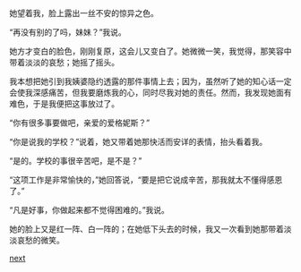 
她望着我，脸上露出一丝不安的惊异之色。

“再没有别的了吗，妹妹？”我说。

她方才变白的脸色，刚刚复原，这会儿又变白了。她微微一笑，我觉得，那笑容中带着淡淡的哀愁；她摇了摇头。

我本想把她引到我姨婆隐约透露的那件事情上去；因为，虽然听了她的知心话一定会使我深感痛苦，但我要磨炼我的心，同时尽我对她的责任。然而，我发现她面有难色，于是我便把这事放过了。

“你有很多事要做吧，亲爱的爱格妮斯？”

“你是说我的学校？”说着，她又带着她那快活而安详的表情，抬头看着我。

“是的。学校的事很辛苦吧，是不是？”

“这项工作是非常愉快的，”她回答说，“要是把它说成辛苦，那我就太不懂得感恩了。”

“凡是好事，你做起来都不觉得困难的。”我说。

她的脸上又是红一阵、白一阵的；在她低下头去的时候，我又一次看到她那带着淡淡哀愁的微笑。

[next](page743)